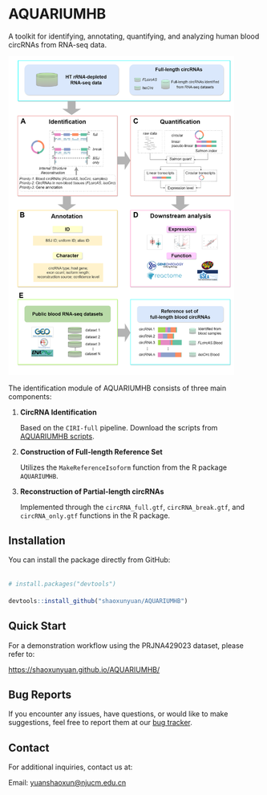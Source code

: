 # AQUARIUMHB

A toolkit for identifying, annotating, quantifying, and analyzing human blood circRNAs from RNA-seq data.

<img src="docs/AQUARIUM-HB.png" alt="AQUARIUMHB Workflow" width="450">

The identification module of AQUARIUMHB consists of three main components:

1. **CircRNA Identification** 
 
   Based on the `CIRI-full` pipeline. Download the scripts from [AQUARIUMHB scripts](https://github.com/shaoxunyuan/AQUARIUMHB/tree/main/inst/scripts).

2. **Construction of Full-length Reference Set**  

   Utilizes the `MakeReferenceIsoform` function from the R package `AQUARIUMHB`.

3. **Reconstruction of Partial-length circRNAs**  

   Implemented through the `circRNA_full.gtf`, `circRNA_break.gtf`, and `circRNA_only.gtf` functions in the R package.

## Installation

You can install the package directly from GitHub:

```r

# install.packages("devtools")

devtools::install_github("shaoxunyuan/AQUARIUMHB")

```

## Quick Start

For a demonstration workflow using the PRJNA429023 dataset, please refer to:

https://shaoxunyuan.github.io/AQUARIUMHB/

## Bug Reports

If you encounter any issues, have questions, or would like to make suggestions, 
feel free to report them at our 
[bug tracker](https://github.com/shaoxunyuan/AQUARIUMHB/issues).

## Contact

For additional inquiries, contact us at: 

Email: yuanshaoxun@njucm.edu.cn


